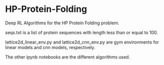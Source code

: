 # HP-Protein-Folding

Deep RL Algorithms for the HP Protein Folding problem.

seqs.txt is a list of protein sequences with length less than or equal to 100. 

lattice2d_linear_env.py and lattice2d_cnn_env.py are gym environments for linear models and cnn models, respectively.

The other ipynb notebooks are the different algorithms used.
